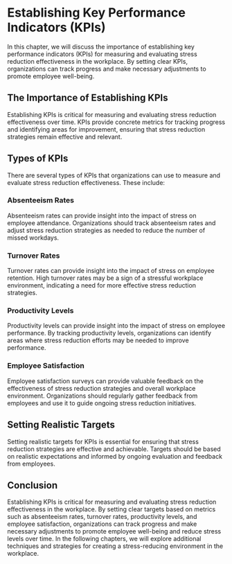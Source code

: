 # Establishing Key Performance Indicators (KPIs)

In this chapter, we will discuss the importance of establishing key performance indicators (KPIs) for measuring and evaluating stress reduction effectiveness in the workplace. By setting clear KPIs, organizations can track progress and make necessary adjustments to promote employee well-being.

The Importance of Establishing KPIs
-----------------------------------

Establishing KPIs is critical for measuring and evaluating stress reduction effectiveness over time. KPIs provide concrete metrics for tracking progress and identifying areas for improvement, ensuring that stress reduction strategies remain effective and relevant.

Types of KPIs
-------------

There are several types of KPIs that organizations can use to measure and evaluate stress reduction effectiveness. These include:

### Absenteeism Rates

Absenteeism rates can provide insight into the impact of stress on employee attendance. Organizations should track absenteeism rates and adjust stress reduction strategies as needed to reduce the number of missed workdays.

### Turnover Rates

Turnover rates can provide insight into the impact of stress on employee retention. High turnover rates may be a sign of a stressful workplace environment, indicating a need for more effective stress reduction strategies.

### Productivity Levels

Productivity levels can provide insight into the impact of stress on employee performance. By tracking productivity levels, organizations can identify areas where stress reduction efforts may be needed to improve performance.

### Employee Satisfaction

Employee satisfaction surveys can provide valuable feedback on the effectiveness of stress reduction strategies and overall workplace environment. Organizations should regularly gather feedback from employees and use it to guide ongoing stress reduction initiatives.

Setting Realistic Targets
-------------------------

Setting realistic targets for KPIs is essential for ensuring that stress reduction strategies are effective and achievable. Targets should be based on realistic expectations and informed by ongoing evaluation and feedback from employees.

Conclusion
----------

Establishing KPIs is critical for measuring and evaluating stress reduction effectiveness in the workplace. By setting clear targets based on metrics such as absenteeism rates, turnover rates, productivity levels, and employee satisfaction, organizations can track progress and make necessary adjustments to promote employee well-being and reduce stress levels over time. In the following chapters, we will explore additional techniques and strategies for creating a stress-reducing environment in the workplace.

